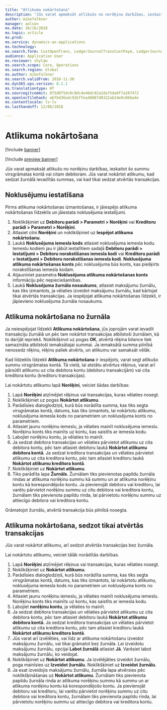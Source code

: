 ```yaml
---
title: "Atlikuma nokārtošana"
description: "Jūs varat apmaksāt atlikušo no norēķinu darbības, ieskaitot šo summu virsgrāmatas kontā."
author: mikefalkner
manager: aolson
ms.date: 10/16/2018
ms.topic: article
ms.prod: 
ms.service: dynamics-ax-applications
ms.technology: 
ms.search.form: CustOpenTrans, LedgerJournalTransCustPaym, LedgerJournalTransVendPaym, VendOpenTrans
audience: Application User
ms.reviewer: shylaw
ms.search.scope: Core, Operations
ms.search.region: Global
ms.author: mikefalkner
ms.search.validFrom: 2018-11-30
ms.dyn365.ops.version: 8.1.1
ms.translationtype: HT
ms.sourcegitcommit: 075d0f5dc0c9dc4e46dc92a2da75da9f7a207472
ms.openlocfilehash: e67bd36adc92bffea48087d0322ab14e9c066a4e
ms.contentlocale: lv-lv
ms.lasthandoff: 12/06/2018

---
```


# <a name="settle-remainder"></a>Atlikuma nokārtošana

[!include [banner](../includes/banner.md)]

[!include [preview banner](../includes/preview-banner.md)]

Jūs varat apmaksāt atlikušo no norēķinu darbības, ieskaitot šo summu virsgrāmatas kontā vai citam debitoram. Jūs varat nokārtot atlikumu, kad sedzat žurnālā ievadītās summas, vai kad tikai sedzat atvērtās transakcijas.

## <a name="setting-up-defaults"></a>Noklusējumu iestatīšana 
Pirms atlikuma nokārtošanas izmantošanas, ir jāiespējo atlikuma nokārtošanas līdzeklis un jāiestata noklusējuma iestatījumi.

1)  Noklikšķiniet uz **Debitoru parādi > Parametri > Norēķini** vai **Kreditoru parādi > Parametri > Norēķini**.
2)  Atlasiet cilni **Norēķini** un noklikšķiniet uz **Iespējot atlikuma nokārtošanu**.
3)  Laukā **Noklusējuma iemesla kods** atlasiet noklusējuma iemesla kodu. Iemeslu kodiem jau ir jābūt iestatītiem sadaļā **Debitoru parādi > Iestatījumi > Debitoru norakstīšanas iemesla kodi** vai **Kreditoru parādi > Iestatījumi > Debitoru norakstīšanas iemesla kodi**. **Noklusējuma atlikuma nokārtošanas konts** pēc noklusējuma būs konts, kas piešķirts norakstīšanas iemesla kodam.
3)  Atjauniniet parametra **Noklusējuma atlikuma nokārtošanas konts** informāciju pēc nepieciešamības.
4)  Laukā **Noklusējuma žurnāla nosaukums**, atlasiet maksājumu žurnālu, kas tiks izmantots, ja vēlaties izveidot maksājumu žurnālu, kad kārtojat tikai atvērtās transakcijas. Ja iespējojat atlikuma nokārtošanas līdzekli, ir jāpievieno noklusējuma žurnāla nosaukums.

## <a name="settle-remainder-from-a-journal"></a>Atlikuma nokārtošana no žurnāla
Ja neiespējojat līdzekli **Atlikuma nokārtošana**, jūs joprojām varat ievadīt transakciju žurnālā un pēc tam nokārtot transakcijas atbilstoši žurnālam, kā to darījāt iepriekš. Noklikšķinot uz pogas **OK**, atvērtā rēķina bilance tiek samazināta atbilstoši iemaksātajai summai. Ja iemaksātā summa pilnībā nenosedz rēķinu, rēķins paliek atvērts, un atlikumu var samaksāt vēlāk.

Kad līdzeklis līdzekli **Atlikuma nokārtošana** ir iespējots, varat segt atlikušo summu virsgrāmatas kontā. Tā vietā, lai atstātu atvērtus rēķinus, varat arī pārsūtīt atlikumu uz cita debitora kontu (debitoru transakcijām) vai cita kreditora kontu (kreditoru transakcijas). 

Lai nokārtotu atlikumu lapā **Norēķini**, veiciet šādas darbības:

1)  Lapā **Norēķini** atzīmējiet rēķinus vai transakcijas, kuras vēlaties nosegt.
2)  Noklikšķiniet uz pogas **Nokārtot atlikumu**.
3)  Parādīsies dialoglodziņš, kurā būs norādīta summa, kas tiks segta virsgrāmatas kontā, datums, kas tiks izmantots, lai nokārtotu atlikumu, noklusējuma iemesla kods no parametriem un noklusējuma konts no parametriem. 
4)  Atlasiet jaunu norēķinu iemeslu, ja vēlaties mainīt noklusējuma iemeslu. Norēķinu konts tiks mainīts uz kontu, kas saistīts ar iemesla kodu.
5)  Labojiet norēķinu kontu, ja vēlaties to mainīt.
6)  Ja sedzat debitora transakcijas un vēlaties pārvietot atlikumu uz cita debitora kontu, pēc tam atlasiet debitoru laukā **Nokārtot atlikumu debitora kontā**. Ja sedzat kreditora transakcijas un vēlaties pārvietot atlikumu uz cita kreditora kontu, pēc tam atlasiet kreditoru laukā **Nokārtot atlikumu kreditora kontā**.
6)  Noklikšķiniet uz **Nokārtot atlikumu**.
7)  Tiks parādīta lapa **Žurnāls**. Žurnālam tiks pievienotas papildu žurnāla rindas ar atlikuma norēķinu summu kā summu un ar atlikuma norēķinu kontu kā korespondējošo kontu. Ja pievienojāt debitoru vai kreditoru, lai varētu pārvietot norēķinu summu uz citu debitora vai kreditora kontu, žurnālam tiks pievienota papildu rinda, lai pārvietotu norēķinu summu uz attiecīgo debitora vai kreditora kontu.

Grāmatojot žurnālu, atvērtā transakcija būs pilnībā nosegta. 

## <a name="settle-remainder-when-you-are-only-settling-open-transactions"></a>Atlikuma nokārtošana, sedzot tikai atvērtās transakcijas
Jūs varat nokārtot atlikumu, arī sedzot atvērtās transakcijas bez žurnāla.

Lai nokārtotu atlikumu, veiciet tālāk norādītās darbības.

1)  Lapā **Norēķini** atzīmējiet rēķinus vai transakcijas, kuras vēlaties nosegt.
2)  Noklikšķiniet uz **Nokārtot atlikumu**.
3)  Parādīsies dialoglodziņš, kurā būs norādīta summa, kas tiks segta virsgrāmatas kontā, datums, kas tiks izmantots, lai nokārtotu atlikumu, noklusējuma iemesla kods no parametriem un noklusējuma konts no parametriem. 
4)  Atlasiet jaunu norēķinu iemeslu, ja vēlaties mainīt noklusējuma iemeslu. Norēķinu konts tiks mainīts uz kontu, kas saistīts ar iemesla kodu.
5)  Labojiet **norēķinu kontu**, ja vēlaties to mainīt.
6)  Ja sedzat debitora transakcijas un vēlaties pārvietot atlikumu uz cita debitora kontu, pēc tam atlasiet debitoru laukā **Nokārtot atlikumu debitora kontā**. Ja sedzat kreditora transakcijas un vēlaties pārvietot atlikumu uz cita kreditora kontu, pēc tam atlasiet kreditoru laukā **Nokārtot atlikumu kreditora kontā**.
7)  Jūs varat arī izvēlēties, vai līdz ar atlikuma nokārtošanu izveidot maksājumu žurnālu, vai tikai grāmatot bez žurnāla. Lai izveidotu maksājumu žurnālu, opcijai **Labot žurnālā** atlasiet **Jā**. Varēsiet labot maksājumu žurnālu, ko veidojat.
8)  Noklikšķiniet uz **Nokārtot atlikumu**. Ja izvēlējāties izveidot žurnālu, poga mainīsies uz **Izveidot žurnālu**. Noklikšķiniet uz **Izveidot žurnālu**.
9)  Ja esat izveidojis maksājumu žurnālu, žurnāla lapa atvērsies pēc noklikšķināšanas uz **Nokārtot atlikumu**. Žurnālam tiks pievienota papildu žurnāla rinda ar atlikuma norēķinu summu kā summu un ar atlikuma norēķinu kontu kā korespondējošo kontu. Ja pievienojāt debitoru vai kreditoru, lai varētu pārvietot norēķinu summu uz citu debitora vai kreditora kontu, žurnālam tiks pievienota papildu rinda, lai pārvietotu norēķinu summu uz attiecīgo debitora vai kreditora kontu.

